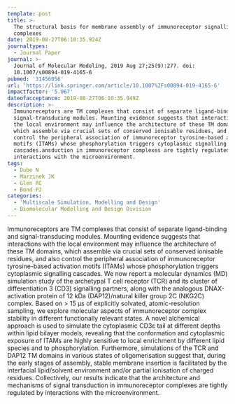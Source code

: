 ```yaml
---
template: post
title: >-
  The structural basis for membrane assembly of immunoreceptor signalling
  complexes
date: 2019-08-27T06:10:35.924Z
journaltypes:
  - Journal Paper
journal: >-
  Journal of Molecular Modeling, 2019 Aug 27;25(9):277. doi:
  10.1007/s00894-019-4165-6
pubmed: '31456056'
url: 'https://link.springer.com/article/10.1007%2Fs00894-019-4165-6'
impactfactor: '5.067'
dateofacceptance: 2019-08-27T06:10:35.949Z
description: >-
  Immunoreceptors are TM complexes that consist of separate ligand-binding and
  signal-transducing modules. Mounting evidence suggests that interactions with
  the local environment may influence the architecture of these TM domains,
  which assemble via crucial sets of conserved ionisable residues, and also
  control the peripheral association of immunoreceptor tyrosine-based activation
  motifs (ITAMs) whose phosphorylation triggers cytoplasmic signalling
  cascades.ansduction in immunoreceptor complexes are tightly regulated by
  interactions with the microenvironment.
tags:
  - Dube N
  - Marzinek JK
  - Glen RC
  - Bond PJ
categories:
  - 'Multiscale Simulation, Modelling and Design'
  - Biomolecular Modelling and Design Division
---
```

Immunoreceptors are TM complexes that consist of separate ligand-binding and signal-transducing modules. Mounting evidence suggests that interactions with the local environment may influence the architecture of these TM domains, which assemble via crucial sets of conserved ionisable residues, and also control the peripheral association of immunoreceptor tyrosine-based activation motifs (ITAMs) whose phosphorylation triggers cytoplasmic signalling cascades. We now report a molecular dynamics (MD) simulation study of the archetypal T cell receptor (TCR) and its cluster of differentiation 3 (CD3) signalling partners, along with the analogous DNAX-activation protein of 12 kDa (DAP12)/natural killer group 2C (NKG2C) complex. Based on > 15 μs of explicitly solvated, atomic-resolution sampling, we explore molecular aspects of immunoreceptor complex stability in different functionally relevant states. A novel alchemical approach is used to simulate the cytoplasmic CD3ε tail at different depths within lipid bilayer models, revealing that the conformation and cytoplasmic exposure of ITAMs are highly sensitive to local enrichment by different lipid species and to phosphorylation. Furthermore, simulations of the TCR and DAP12 TM domains in various states of oligomerisation suggest that, during the early stages of assembly, stable membrane insertion is facilitated by the interfacial lipid/solvent environment and/or partial ionisation of charged residues. Collectively, our results indicate that the architecture and mechanisms of signal transduction in immunoreceptor complexes are tightly regulated by interactions with the microenvironment.
